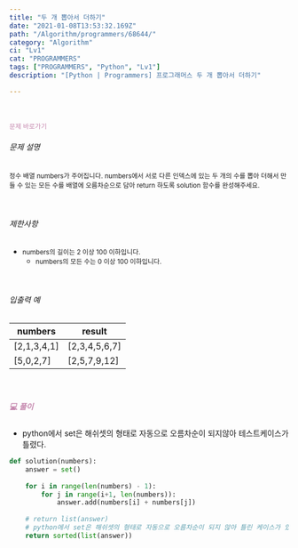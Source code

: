 ```yaml
---
title: "두 개 뽑아서 더하기"
date: "2021-01-08T13:53:32.169Z"
path: "/Algorithm/programmers/68644/"
category: "Algorithm"
ci: "Lv1"
cat: "PROGRAMMERS"
tags: ["PROGRAMMERS", "Python", "Lv1"]
description: "[Python | Programmers] 프로그래머스 두 개 뽑아서 더하기"

---
```


<br />

<a href="https://programmers.co.kr/learn/courses/30/lessons/68644?language=python3" style="color:#C587AE;text-decoration:none;"><small>문제 바로가기</small></a>



###### 문제 설명

<small>정수 배열 numbers가 주어집니다. numbers에서 서로 다른 인덱스에 있는 두 개의 수를 뽑아 더해서 만들 수 있는 모든 수를 배열에 오름차순으로 담아 return 하도록 solution 함수를 완성해주세요.</small>

<br />

###### 제한사항

- <small> numbers의 길이는 2 이상 100 이하입니다.</small>
  - <small>numbers의 모든 수는 0 이상 100 이하입니다.</small>

<br />

###### 입출력 예

| numbers     | result        |
| ----------- | ------------- |
| [2,1,3,4,1] | [2,3,4,5,6,7] |
| [5,0,2,7]   | [2,5,7,9,12]  |

<br />

##### <h5 style="color:#C587AE;">💻 풀이</h5>

* python에서 set은 해쉬셋의 형태로 자동으로 오름차순이 되지않아 테스트케이스가 틀렸다.

```python
def solution(numbers):
    answer = set()
    
    for i in range(len(numbers) - 1):
        for j in range(i+1, len(numbers)):
            answer.add(numbers[i] + numbers[j])
            
    # return list(answer)
    # python에서 set은 해쉬셋의 형태로 자동으로 오름차순이 되지 않아 틀린 케이스가 있음.
    return sorted(list(answer))
```

<br />